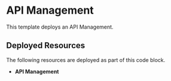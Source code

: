 # API Management

This template deploys an API Management. 

## Deployed Resources

The following resources are deployed as part of this code block.

+ **API Management**